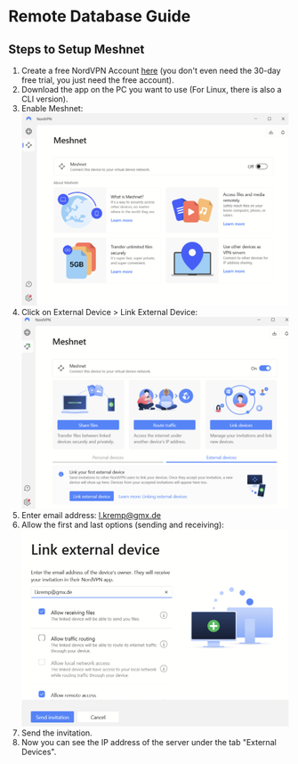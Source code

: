 # Remote Database Guide

## Steps to Setup Meshnet

1. Create a free NordVPN Account [here](https://nordvpn.com) (you don't even need the 30-day free trial, you just need the free account).
2. Download the app on the PC you want to use (For Linux, there is also a CLI version).
3. Enable Meshnet:
   ![Enable Meshnet](readme/readme1.png)
4. Click on External Device > Link External Device:
   ![Link External Device](readme/readme2.png)
5. Enter email address: l.kremp@gmx.de
6. Allow the first and last options (sending and receiving):
   ![Allow Options](readme/readme3.png)
7. Send the invitation.
8. Now you can see the IP address of the server under the tab "External Devices".

